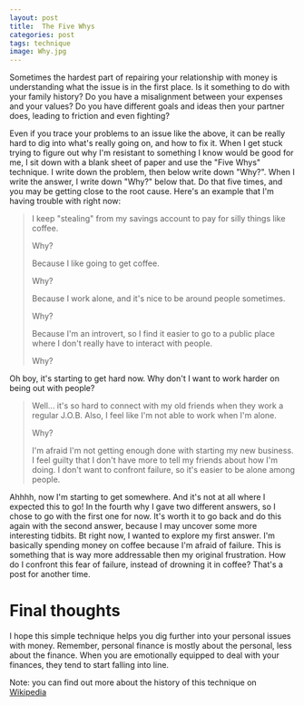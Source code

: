 ```yaml
---
layout: post
title:  The Five Whys
categories: post
tags: technique
image: Why.jpg
---
```


Sometimes the hardest part of repairing your relationship with money is understanding what the issue is in the first place. Is it something to do with your family history? Do you have a misalignment between your expenses and your values? Do you have different goals and ideas then your partner does, leading to friction and even fighting?

<!--more-->

Even if you trace your problems to an issue like the above, it can be really hard to dig into what's really going on, and how to fix it. When I get stuck trying to figure out why I'm resistant to something I know would be good for me, I sit down with a blank sheet of paper and use the "Five Whys" technique. I write down the problem, then below write down "Why?". When I write the answer, I write down "Why?" below that. Do that five times, and you may be getting close to the root cause. Here's an example that I'm having trouble with right now:

> I keep "stealing" from my savings account to pay for silly things like coffee.
> 
> Why?
> 
> Because I like going to get coffee.
> 
> Why?
> 
> Because I work alone, and it's nice to be around people sometimes.
> 
> Why?
> 
> Because I'm an introvert, so I find it easier to go to a public place where I don't really have to interact with people.
> 
> Why?

Oh boy, it's starting to get hard now. Why don't I want to work harder on being out with people?

> Well... it's so hard to connect with my old friends when they work a regular J.O.B. Also, I feel like I'm not able to work when I'm alone.
> 
> Why?
> 
> I'm afraid I'm not getting enough done with starting my new business. I feel guilty that I don't have more to tell my friends about how I'm doing. I don't want to confront failure, so it's easier to be alone among people.

Ahhhh, now I'm starting to get somewhere. And it's not at all where I expected this to go! In the fourth why I gave two different answers, so I chose to go with the first one for now. It's worth it to go back and do this again with the second answer, because I may uncover some more interesting tidbits. Bt right now, I wanted to explore my first answer. I'm basically spending money on coffee because I'm afraid of failure. This is something that is way more addressable then my original frustration. How do I confront this fear of failure, instead of drowning it in coffee? That's a post for another time.

# Final thoughts

I hope this simple technique helps you dig further into your personal issues with money. Remember, personal finance is mostly  about the personal, less about the finance. When you are emotionally equipped to deal with your finances, they tend to start falling into line.

Note: you can find out more about the history of this technique on [Wikipedia](https://en.wikipedia.org/wiki/5_Whys)